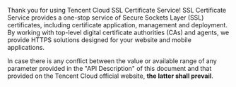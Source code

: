 Thank you for using Tencent Cloud SSL Certificate Service!
SSL Certificate Service provides a one-stop service of Secure Sockets Layer (SSL) certificates, including certificate application, management and deployment. By working with top-level digital certificate authorities (CAs) and agents, we provide HTTPS solutions designed for your website and mobile applications.

In case there is any conflict between the value or available range of any parameter provided in the "API Description" of this document and that provided on the Tencent Cloud official website, **the latter shall prevail**.
